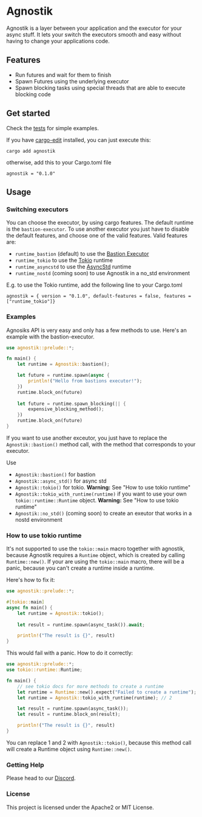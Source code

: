 # Agnostik

Agnostik is a layer between your application and the executor for your async stuff.
It lets your switch the executors smooth and easy without having to change your applications code.

## Features

- Run futures and wait for them to finish
- Spawn Futures using the underlying executor
- Spawn blocking tasks using special threads that are able to execute blocking code

## Get started

Check the [tests](https://github.com/bastion-rs/agnostik/tree/master/tests) for simple examples.

If you have [cargo-edit](https://github.com/killercup/cargo-edit) installed, you can just execute 
this:
```
cargo add agnostik
```

otherwise, add this to your Cargo.toml file
```
agnostik = "0.1.0"
```

## Usage

### Switching executors

You can choose the executor, by using cargo features.
The default runtime is the `bastion-executor`.
To use another executor you just have to disable the default features, and choose one of the valid features.
Valid features are: 
- `runtime_bastion` (default) to use the [Bastion Executor](https://crates.io/crates/bastion-executor)
- `runtime_tokio` to use the [Tokio](https://tokio.rs) runtime
- `runtime_asyncstd` to use the [AsyncStd](https://async.rs) runtime
- `runtime_nostd` (coming soon) to use Agnostik in a no_std environment

E.g. to use the Tokio runtime, add the following line to your Cargo.toml
```
agnostik = { version = "0.1.0", default-features = false, features = ["runtime_tokio"]}
```

### Examples

Agnosiks API is very easy and only has a few methods to use.
Here's an example with the bastion-executor.

```rust
use agnostik::prelude::*;

fn main() {
    let runtime = Agnostik::bastion();

    let future = runtime.spawn(async {
        println!("Hello from bastions executor!");
    })
    runtime.block_on(future)
    
    let future = runtime.spawn_blocking(|| {
        expensive_blocking_method();
    })
    runtime.block_on(future)
}
```

If you want to use another exceutor, you just have to replace the `Agnostik::bastion()`
method call, with the method that corresponds to your executor.

Use
- `Agnostik::bastion()` for bastion
- `Agnostik::async_std()` for async std
- `Agnostik::tokio()` for tokio. **Warning:** See "How to use tokio runtime"
- `Agnostik::tokio_with_runtime(runtime)` if you want to use your own `tokio::runtime::Runtime` object. **Warning:** See "How to use tokio runtime"
- `Agnostik::no_std()` (coming soon) to create an exeutor that works in a nostd environment

### How to use tokio runtime

It's not supported to use the `tokio::main` macro together with agnostik,
because Agnostik requires a `Runtime` object, which is created by calling `Runtime::new()`.
If your are using the `tokio::main` macro, there will be a panic, because you can't create a runtime
inside a runtime.

Here's how to fix it:

```rust
use agnostik::prelude::*;

#[tokio::main]
async fn main() {
    let runtime = Agnostik::tokio();
    
    let result = runtime.spawn(async_task()).await;

    println!("The result is {}", result)
}
```

This would fail with a panic.
How to do it correctly:

```rust
use agnostik::prelude::*;
use tokio::runtime::Runtime;

fn main() {
    // see tokio docs for more methods to create a runtime
    let runtime = Runtime::new().expect("Failed to create a runtime"); // 1
    let runtime = Agnostik::tokio_with_runtime(runtime); // 2

    let result = runtime.spawn(async_task());
    let result = runtime.block_on(result);

    println!("The result is {}", result)
}
```

You can replace 1 and 2 with `Agnostik::tokio()`, because this method call will
create a Runtime object using `Runtime::new()`.

### Getting Help

Please head to our [Discord](https://discord.gg/DqRqtRT).

### License

This project is licensed under the Apache2 or MIT License.
